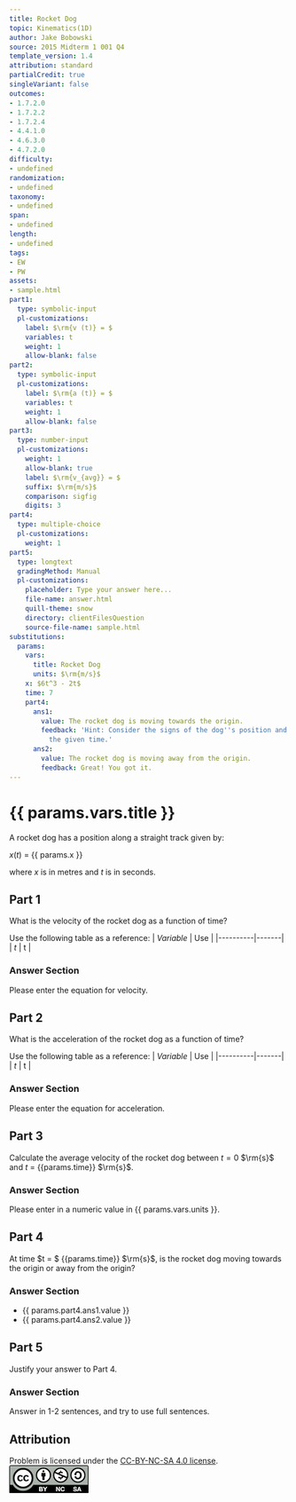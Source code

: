 ```yaml
---
title: Rocket Dog
topic: Kinematics(1D)
author: Jake Bobowski
source: 2015 Midterm 1 001 Q4
template_version: 1.4
attribution: standard
partialCredit: true
singleVariant: false
outcomes:
- 1.7.2.0
- 1.7.2.2
- 1.7.2.4
- 4.4.1.0
- 4.6.3.0
- 4.7.2.0
difficulty:
- undefined
randomization:
- undefined
taxonomy:
- undefined
span:
- undefined
length:
- undefined
tags:
- EW
- PW
assets:
- sample.html
part1:
  type: symbolic-input
  pl-customizations:
    label: $\rm{v (t)} = $
    variables: t
    weight: 1
    allow-blank: false
part2:
  type: symbolic-input
  pl-customizations:
    label: $\rm{a (t)} = $
    variables: t
    weight: 1
    allow-blank: false
part3:
  type: number-input
  pl-customizations:
    weight: 1
    allow-blank: true
    label: $\rm{v_{avg}} = $
    suffix: $\rm{m/s}$
    comparison: sigfig
    digits: 3
part4:
  type: multiple-choice
  pl-customizations:
    weight: 1
part5:
  type: longtext
  gradingMethod: Manual
  pl-customizations:
    placeholder: Type your answer here...
    file-name: answer.html
    quill-theme: snow
    directory: clientFilesQuestion
    source-file-name: sample.html
substitutions:
  params:
    vars:
      title: Rocket Dog
      units: $\rm{m/s}$
    x: $6t^3 - 2t$
    time: 7
    part4:
      ans1:
        value: The rocket dog is moving towards the origin.
        feedback: 'Hint: Consider the signs of the dog''s position and velocity at
          the given time.'
      ans2:
        value: The rocket dog is moving away from the origin.
        feedback: Great! You got it.
---
```

# {{ params.vars.title }}
A rocket dog has a position along a straight track given by:

$x(t)$ = {{ params.x }}

where $x$ is in metres and $t$ is in seconds.

## Part 1

What is the velocity of the rocket dog as a function of time?

Use the following table as a reference:
| $Variable$ | Use   |
|----------|-------|
| $t$  | t  |

### Answer Section

Please enter the equation for velocity.

## Part 2

What is the acceleration of the rocket dog as a function of time?

Use the following table as a reference:
| $Variable$ | Use   |
|----------|-------|
| $t$  | t  |

### Answer Section

Please enter the equation for acceleration.

## Part 3

Calculate the average velocity of the rocket dog between $t = 0$ $\rm{s}$ and $t$ = {{params.time}} $\rm{s}$.

### Answer Section

Please enter in a numeric value in {{ params.vars.units }}.

## Part 4

At time $t = $ {{params.time}} $\rm{s}$, is the rocket dog moving towards the origin or away from the origin?

### Answer Section

- {{ params.part4.ans1.value }}
- {{ params.part4.ans2.value }}

## Part 5

Justify your answer to Part 4.

### Answer Section

Answer in 1-2 sentences, and try to use full sentences.

## Attribution

Problem is licensed under the [CC-BY-NC-SA 4.0 license](https://creativecommons.org/licenses/by-nc-sa/4.0/).<br> ![The Creative Commons 4.0 license requiring attribution-BY, non-commercial-NC, and share-alike-SA license.](https://raw.githubusercontent.com/firasm/bits/master/by-nc-sa.png)